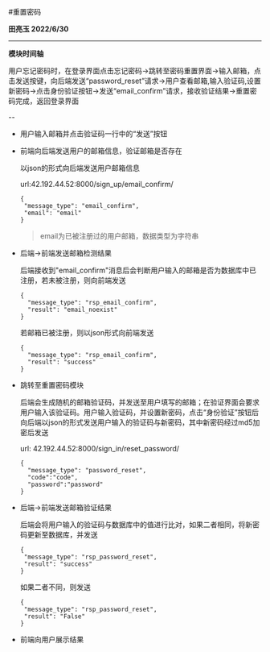 #重置密码

**田亮玉 2022/6/30** 

---

**模块时间轴**

用户忘记密码时，在登录界面点击忘记密码->跳转至密码重置界面->输入邮箱，点击发送按键，向后端发送“password_reset”请求->用户查看邮箱,输入验证码,设置新密码->点击身份验证按钮->发送“email_confirm”请求，接收验证结果->重置密码完成，返回登录界面

--

* 用户输入邮箱并点击验证码一行中的“发送”按钮

* 前端向后端发送用户的邮箱信息，验证邮箱是否存在

  以json的形式向后端发送用户邮箱信息

  url:42.192.44.52:8000/sign_up/email_confirm/

  ```
  {
   "message_type": "email_confirm",
   "email": "email"
  }
  ```

  >email为已被注册过的用户邮箱，数据类型为字符串

* 后端->前端发送邮箱检测结果
  
  后端接收到"email_confirm"消息后会判断用户输入的邮箱是否为数据库中已注册，若未被注册，则向前端发送
  ```
  {
    "message_type": "rsp_email_confirm",
    "result": "email_noexist"
  }
  ```

  若邮箱已被注册，则以json形式向前端发送
  ```
  {
    "message_type": "rsp_email_confirm",
    "result": "success"
  }
  ```

* 跳转至重置密码模块
  
  后端会生成随机的邮箱验证码，并发送至用户填写的邮箱；在验证界面会要求用户输入该验证码。用户输入验证码，并设置新密码，点击“身份验证”按钮后向后端以json的形式发送用户输入的验证码与新密码，其中新密码经过md5加密后发送

  url: 42.192.44.52:8000/sign_in/reset_password/

  ```
  {
    "message_type": "password_reset",
    "code":"code",
    "password":"password"
  }
  ```

* 后端->前端发送邮箱验证结果

  后端会将用户输入的验证码与数据库中的值进行比对，如果二者相同，将新密码更新至数据库，并发送

   ```
   {
    "message_type": "rsp_password_reset",
    "result": "success"
   }
   ```

   如果二者不同，则发送


   ```
   {
    "message_type": "rsp_password_reset",
    "result": "False"
   }
   ```

* 前端向用户展示结果



